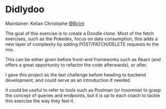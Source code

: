 # Didlydoo

Maintainer: Kelian Christophe [@BjrInt](https://github.com/BjrInt)

The goal of this exercise is to create a Doodle clone. Most of the fetch exercises, such as the Pokedex, focus on data consumption, this adds a new layer of complexity by adding POST/PATCH/DELETE requests to the mix.

This can be either given before front-end frameworks such as React (and offers a great opportunity to refactor the code afterwards), or after.

I gave this project as the last challenge before heading to backend development, and could serve as an introduction if needed.

It could be useful to refer to tools such as Postman (or Insomnia) to grasp the concept of queries and endpoints, but it is up to each coach to tackle this exercise the way they feel it.
